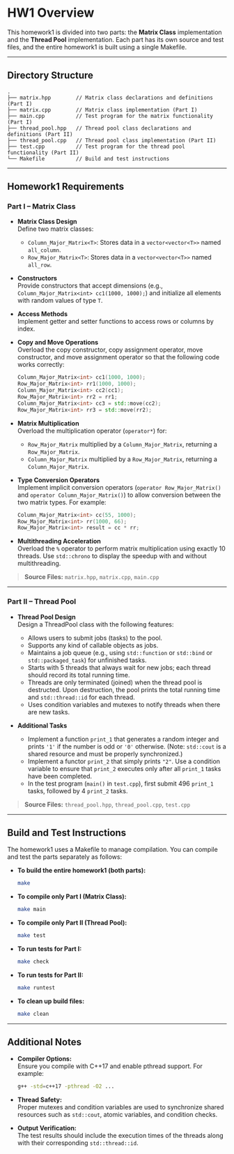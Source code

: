 # HW1 Overview

This homework1 is divided into two parts: the **Matrix Class** implementation and the **Thread Pool** implementation. Each part has its own source and test files, and the entire homework1 is built using a single Makefile.

---

## Directory Structure

```
.
├── matrix.hpp        // Matrix class declarations and definitions (Part I)
├── matrix.cpp        // Matrix class implementation (Part I)
├── main.cpp          // Test program for the matrix functionality (Part I)
├── thread_pool.hpp   // Thread pool class declarations and definitions (Part II)
├── thread_pool.cpp   // Thread pool class implementation (Part II)
├── test.cpp          // Test program for the thread pool functionality (Part II)
└── Makefile          // Build and test instructions
```

---

## Homework1 Requirements

### Part I – Matrix Class

- **Matrix Class Design**  
  Define two matrix classes:
  - `Column_Major_Matrix<T>`: Stores data in a `vector<vector<T>>` named `all_column`.
  - `Row_Major_Matrix<T>`: Stores data in a `vector<vector<T>>` named `all_row`.

- **Constructors**  
  Provide constructors that accept dimensions (e.g., `Column_Major_Matrix<int> cc1(1000, 1000);`) and initialize all elements with random values of type `T`.

- **Access Methods**  
  Implement getter and setter functions to access rows or columns by index.

- **Copy and Move Operations**  
  Overload the copy constructor, copy assignment operator, move constructor, and move assignment operator so that the following code works correctly:
  ```cpp
  Column_Major_Matrix<int> cc1(1000, 1000);
  Row_Major_Matrix<int> rr1(1000, 1000);
  Column_Major_Matrix<int> cc2(cc1);
  Row_Major_Matrix<int> rr2 = rr1;
  Column_Major_Matrix<int> cc3 = std::move(cc2);
  Row_Major_Matrix<int> rr3 = std::move(rr2);
  ```

- **Matrix Multiplication**  
  Overload the multiplication operator (`operator*`) for:
  - `Row_Major_Matrix` multiplied by a `Column_Major_Matrix`, returning a `Row_Major_Matrix`.
  - `Column_Major_Matrix` multiplied by a `Row_Major_Matrix`, returning a `Column_Major_Matrix`.

- **Type Conversion Operators**  
  Implement implicit conversion operators (`operator Row_Major_Matrix()` and `operator Column_Major_Matrix()`) to allow conversion between the two matrix types. For example:
  ```cpp
  Column_Major_Matrix<int> cc(55, 1000);
  Row_Major_Matrix<int> rr(1000, 66);
  Row_Major_Matrix<int> result = cc * rr;
  ```

- **Multithreading Acceleration**  
  Overload the `%` operator to perform matrix multiplication using exactly 10 threads. Use `std::chrono` to display the speedup with and without multithreading.

> **Source Files:** `matrix.hpp`, `matrix.cpp`, `main.cpp`

---

### Part II – Thread Pool

- **Thread Pool Design**  
  Design a ThreadPool class with the following features:
  - Allows users to submit jobs (tasks) to the pool.
  - Supports any kind of callable objects as jobs.
  - Maintains a job queue (e.g., using `std::function` or `std::bind` or `std::packaged_task`) for unfinished tasks.
  - Starts with 5 threads that always wait for new jobs; each thread should record its total running time.
  - Threads are only terminated (joined) when the thread pool is destructed. Upon destruction, the pool prints the total running time and `std::thread::id` for each thread.
  - Uses condition variables and mutexes to notify threads when there are new tasks.

- **Additional Tasks**  
  - Implement a function `print_1` that generates a random integer and prints `'1'` if the number is odd or `'0'` otherwise. (Note: `std::cout` is a shared resource and must be properly synchronized.)
  - Implement a functor `print_2` that simply prints `"2"`. Use a condition variable to ensure that `print_2` executes only after all `print_1` tasks have been completed.
  - In the test program (`main()` in `test.cpp`), first submit 496 `print_1` tasks, followed by 4 `print_2` tasks.

> **Source Files:** `thread_pool.hpp`, `thread_pool.cpp`, `test.cpp`

---

## Build and Test Instructions

The homework1 uses a Makefile to manage compilation. You can compile and test the parts separately as follows:

- **To build the entire homework1 (both parts):**
  ```sh
  make
  ```

- **To compile only Part I (Matrix Class):**
  ```sh
  make main
  ```

- **To compile only Part II (Thread Pool):**
  ```sh
  make test
  ```

- **To run tests for Part I:**
  ```sh
  make check
  ```

- **To run tests for Part II:**
  ```sh
  make runtest
  ```

- **To clean up build files:**
  ```sh
  make clean
  ```

---

## Additional Notes

- **Compiler Options:**  
  Ensure you compile with C++17 and enable pthread support. For example:
  ```sh
  g++ -std=c++17 -pthread -O2 ...
  ```

- **Thread Safety:**  
  Proper mutexes and condition variables are used to synchronize shared resources such as `std::cout`, atomic variables, and condition checks.

- **Output Verification:**  
  The test results should include the execution times of the threads along with their corresponding `std::thread::id`.